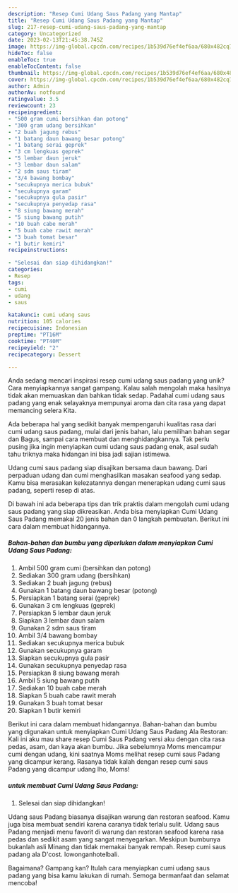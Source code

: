 ```yaml
---
description: "Resep Cumi Udang Saus Padang yang Mantap"
title: "Resep Cumi Udang Saus Padang yang Mantap"
slug: 217-resep-cumi-udang-saus-padang-yang-mantap
category: Uncategorized
date: 2023-02-13T21:45:38.745Z
image: https://img-global.cpcdn.com/recipes/1b539d76ef4ef6aa/680x482cq70/cumi-udang-saus-padang-foto-resep-utama.jpg
hideToc: false
enableToc: true
enableTocContent: false
thumbnail: https://img-global.cpcdn.com/recipes/1b539d76ef4ef6aa/680x482cq70/cumi-udang-saus-padang-foto-resep-utama.jpg
cover: https://img-global.cpcdn.com/recipes/1b539d76ef4ef6aa/680x482cq70/cumi-udang-saus-padang-foto-resep-utama.jpg
author: Admin
authorAv: notfound
ratingvalue: 3.5
reviewcount: 23
recipeingredient:
- "500 gram cumi bersihkan dan potong"
- "300 gram udang bersihkan"
- "2 buah jagung rebus"
- "1 batang daun bawang besar potong"
- "1 batang serai geprek"
- "3 cm lengkuas geprek"
- "5 lembar daun jeruk"
- "3 lembar daun salam"
- "2 sdm saus tiram"
- "3/4 bawang bombay"
- "secukupnya merica bubuk"
- "secukupnya garam"
- "secukupnya gula pasir"
- "secukupnya penyedap rasa"
- "8 siung bawang merah"
- "5 siung bawang putih"
- "10 buah cabe merah"
- "5 buah cabe rawit merah"
- "3 buah tomat besar"
- "1 butir kemiri"
recipeinstructions:

- "Selesai dan siap dihidangkan!"
categories:
- Resep
tags:
- cumi
- udang
- saus

katakunci: cumi udang saus 
nutrition: 105 calories
recipecuisine: Indonesian
preptime: "PT16M"
cooktime: "PT40M"
recipeyield: "2"
recipecategory: Dessert

---
```





Anda sedang mencari inspirasi resep cumi udang saus padang yang unik? Cara menyiapkannya sangat gampang. Kalau salah mengolah maka hasilnya tidak akan memuaskan dan bahkan tidak sedap. Padahal cumi udang saus padang yang enak selayaknya mempunyai aroma dan cita rasa yang dapat memancing selera Kita.





Ada beberapa hal yang sedikit banyak mempengaruhi kualitas rasa dari cumi udang saus padang, mulai dari jenis bahan, lalu pemilihan bahan segar dan Bagus, sampai cara membuat dan menghidangkannya. Tak perlu pusing jika ingin menyiapkan cumi udang saus padang enak,      asal sudah tahu triknya maka hidangan ini bisa jadi sajian istimewa.














Udang cumi saus padang siap disajikan bersama daun bawang. Dari perpaduan udang dan cumi menghasilkan masakan seafood yang sedap. Kamu bisa merasakan kelezatannya dengan menerapkan udang cumi saus padang, seperti resep di atas.






Di bawah ini ada beberapa tips dan trik praktis dalam mengolah cumi udang saus padang yang siap dikreasikan. Anda bisa menyiapkan Cumi Udang Saus Padang memakai 20 jenis bahan dan 0 langkah pembuatan. Berikut ini cara dalam membuat hidangannya.

<!--inarticleads1-->

##### Bahan-bahan dan bumbu yang diperlukan dalam menyiapkan Cumi Udang Saus Padang:

1. Ambil 500 gram cumi (bersihkan dan potong)
1. Sediakan 300 gram udang (bersihkan)
1. Sediakan 2 buah jagung (rebus)
1. Gunakan 1 batang daun bawang besar (potong)
1. Persiapkan 1 batang serai (geprek)
1. Gunakan 3 cm lengkuas (geprek)
1. Persiapkan 5 lembar daun jeruk
1. Siapkan 3 lembar daun salam
1. Gunakan 2 sdm saus tiram
1. Ambil 3/4 bawang bombay
1. Sediakan secukupnya merica bubuk
1. Gunakan secukupnya garam
1. Siapkan secukupnya gula pasir
1. Gunakan secukupnya penyedap rasa
1. Persiapkan 8 siung bawang merah
1. Ambil 5 siung bawang putih
1. Sediakan 10 buah cabe merah
1. Siapkan 5 buah cabe rawit merah
1. Gunakan 3 buah tomat besar
1. Siapkan 1 butir kemiri


Berikut ini cara dalam membuat hidangannya. Bahan-bahan dan bumbu yang digunakan untuk menyiapkan Cumi Udang Saus Padang Ala Restoran: Kali ini aku mau share resep Cumi Saus Padang versi aku dengan cita rasa pedas, asam, dan kaya akan bumbu. Jika sebelumnya Moms mencampur cumi dengan udang, kini saatnya Moms melihat resep cumi saus Padang yang dicampur kerang. Rasanya tidak kalah dengan resep cumi saus Padang yang dicampur udang lho, Moms! 

<!--inarticleads2-->

#####  untuk membuat Cumi Udang Saus Padang:


1. Selesai dan siap dihidangkan!

Udang saus Padang biasanya disajikan warung dan restoran seafood. Kamu juga bisa membuat sendiri karena caranya tidak terlalu sulit. Udang saus Padang menjadi menu favorit di warung dan restoran seafood karena rasa pedas dan sedikit asam yang sangat menyegarkan. Meskipun bumbunya bukanlah asli Minang dan tidak memakai banyak rempah. Resep cumi saus padang ala D&#39;cost. lowonganhotelbali. 

Bagaimana? Gampang kan? Itulah cara menyiapkan cumi udang saus padang yang bisa kamu lakukan di rumah. Semoga bermanfaat dan selamat mencoba!
